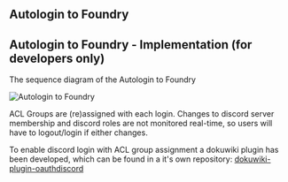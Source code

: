 ## Autologin to Foundry


## Autologin to Foundry - Implementation (for developers only)

The sequence diagram of the Autologin to Foundry

![Autologin to Foundry](http://www.plantuml.com/plantuml/proxy?cache=no&src=https://raw.githubusercontent.com/rhenenrpg/rhenenrpg.github.io/main/uml/sd-autologin-foundry.iuml)

ACL Groups are (re)assigned with each login. Changes to discord server membership and discord roles are not monitored real-time, so users will have to logout/login if either changes. 

To enable discord login with ACL group assignment a dokuwiki plugin has been developed, which can be found in a it's own repository: [dokuwiki-plugin-oauthdiscord](https://github.com/rhenenrpg/dokuwiki-plugin-oauthdiscord)

